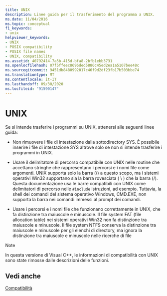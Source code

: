 ```yaml
---
title: UNIX
description: Linee guida per il trasferimento del programma a UNIX.
ms.date: 11/04/2016
ms.topic: conceptual
f1_keywords:
- unix
helpviewer_keywords:
- UNIX
- POSIX compatibility
- POSIX file names
- UNIX, compatibility
ms.assetid: 40792414-7a5b-415d-bfa8-2bfb1ebb3731
ms.openlocfilehash: 07f5ffeec8696ded5880c45ed2ea1a5107bee48c
ms.sourcegitcommit: 9451db8480992017c46f9d2df23fb17b503bbe74
ms.translationtype: MT
ms.contentlocale: it-IT
ms.lasthandoff: 09/30/2020
ms.locfileid: "91590147"
---
```

# <a name="unix"></a>UNIX

Se si intende trasferire i programmi su UNIX, attenersi alle seguenti linee guida:

- Non rimuovere i file di intestazione dalla sottodirectory SYS. È possibile inserire i file di intestazione SYS altrove solo se non si intende trasferire i programmi in UNIX.

- Usare il delimitatore di percorso compatibile con UNIX nelle routine che accettano stringhe che rappresentano i percorsi e i nomi file come argomenti. UNIX supporta solo la barra (/) a questo scopo, ma i sistemi operativi Win32 supportano sia la barra rovesciata ( \\ ) che la barra (/). Questa documentazione usa le barre compatibili con UNIX come delimitatori di percorso nelle `#include` istruzioni, ad esempio. Tuttavia, la shell dei comandi del sistema operativo Windows, CMD.EXE, non supporta la barra nei comandi immessi al prompt dei comandi.

- Usare i percorsi e i nomi file che funzionano correttamente in UNIX, che fa distinzione tra maiuscole e minuscole. Il file system FAT (file allocation table) nei sistemi operativi Win32 non fa distinzione tra maiuscole e minuscole. Il file system NTFS conserva la distinzione tra maiuscole e minuscole per gli elenchi di directory, ma ignora la distinzione tra maiuscole e minuscole nelle ricerche di file

> [!NOTE]
>  In questa versione di Visual C++, le informazioni di compatibilità con UNIX sono state rimosse dalle descrizioni delle funzioni.

## <a name="see-also"></a>Vedi anche

[Compatibilità](../c-runtime-library/compatibility.md)
